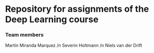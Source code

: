 # Repository for assignments of the Deep Learning course

### Team members
Martín Miranda Marquez /n
Severin Holtmann /n
Niels van der Drift